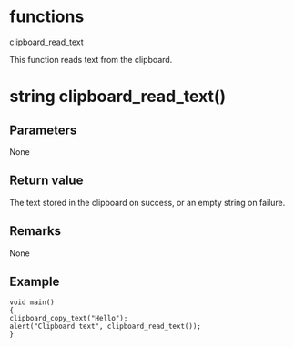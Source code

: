# functions

clipboard_read_text

  


This function reads text from the clipboard.  


# string clipboard_read_text()

## Parameters

None

## Return value

The text stored in the clipboard on success, or an empty string on failure.

## Remarks

None

## Example


```
void main()
{
clipboard_copy_text("Hello");
alert("Clipboard text", clipboard_read_text());
}

```

